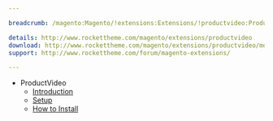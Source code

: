 ```yaml
---

breadcrumb: /magento:Magento/!extensions:Extensions/!productvideo:ProductVideo

details: http://www.rockettheme.com/magento/extensions/productvideo
download: http://www.rockettheme.com/magento/extensions/productvideo/modal/downloads
support: http://www.rockettheme.com/forum/magento-extensions/

---
```


* ProductVideo
    * [Introduction](INDEX.md)
    * [Setup](INDEX.md#setup)
    * [How to Install](INDEX.md#how-to-install)